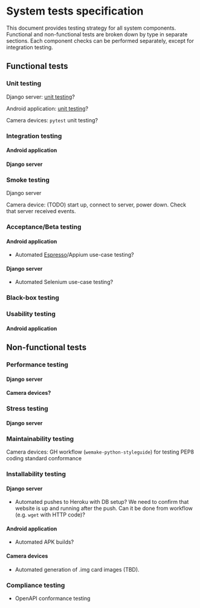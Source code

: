 # System tests specification

This document provides testing strategy for all system components. Functional and non-functional tests are broken down by type in separate sections. Each component checks can be performed separately, except for integration testing.

## Functional tests

### Unit testing

Django server: [unit testing](https://docs.djangoproject.com/en/3.0/topics/testing/overview/)?

Android application: [unit testing](https://developer.android.com/training/testing/unit-testing)?

Camera devices: `pytest` unit testing?

### Integration testing

#### Android application

#### Django server

### Smoke testing

Django server

Camera device: (TODO) start up, connect to server, power down. Check that server received events.

### Acceptance/Beta testing

#### Android application

* Automated [Espresso](https://developer.android.com/training/testing/ui-testing/espresso-testing)/Appium use-case testing?

#### Django server

* Automated Selenium use-case testing?

### Black-box testing


### Usability testing

#### Android application


## Non-functional tests

### Performance testing

#### Django server

#### Camera devices?

### Stress testing

#### Django server

### Maintainability testing

Camera devices: GH workflow (`wemake-python-styleguide`) for testing PEP8 coding standard conformance

### Installability testing

#### Django server

* Automated pushes to Heroku with DB setup? We need to confirm that website is up and running after the push. Can it be done from workflow (e.g. `wget` with HTTP code)? 

#### Android application

* Automated APK builds?

#### Camera devices

* Automated generation of .img card images (TBD).

### Compliance testing

* OpenAPI conformance testing
